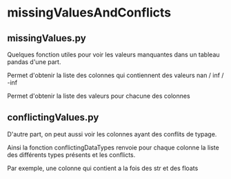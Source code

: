 # missingValuesAndConflicts


## missingValues.py
Quelques fonction utiles pour voir les valeurs manquantes dans un tableau pandas d'une part.

Permet d'obtenir la liste des colonnes qui contiennent des valeurs nan / inf / -inf 

Permet d'obtenir la liste des valeurs pour chacune des colonnes 

## conflictingValues.py
D'autre part, on peut aussi voir les colonnes ayant des conflits de typage. 

Ainsi la fonction conflictingDataTypes renvoie pour chaque colonne la liste des différents types présents et les conflicts.

Par exemple, une colonne qui contient a la fois des str et des floats 